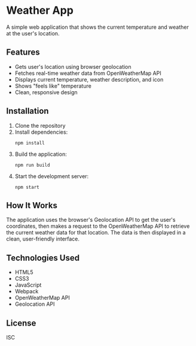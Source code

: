 # Weather App

A simple web application that shows the current temperature and weather at the user's location.

## Features

- Gets user's location using browser geolocation
- Fetches real-time weather data from OpenWeatherMap API
- Displays current temperature, weather description, and icon
- Shows "feels like" temperature
- Clean, responsive design

## Installation

1. Clone the repository
2. Install dependencies:
   ```
   npm install
   ```
3. Build the application:
   ```
   npm run build
   ```
4. Start the development server:
   ```
   npm start
   ```

## How It Works

The application uses the browser's Geolocation API to get the user's coordinates, then makes a request to the OpenWeatherMap API to retrieve the current weather data for that location. The data is then displayed in a clean, user-friendly interface.

## Technologies Used

- HTML5
- CSS3
- JavaScript
- Webpack
- OpenWeatherMap API
- Geolocation API

## License

ISC